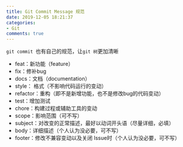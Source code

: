 ```yaml
---
title: Git Commit Message 规范
date: 2019-12-05 18:21:37
categories:
- Git
comments: true
---
```




`git commit `也有自己的规范，让`git 树`更加清晰

<!-- more -->

- feat：新功能（feature）
- fix：修补bug
- docs：文档（documentation）
- style： 格式（不影响代码运行的变动）
- refactor：重构（即不是新增功能，也不是修改bug的代码变动）
- test：增加测试
- chore：构建过程或辅助工具的变动
- scope：影响范围（可不写）
- subject：对改变的正常描述，最好以动词开头语（尽量详细，必填）
- body：详细描述（个人认为没必要，可不写）
- footer：修改不兼容变动以及关闭 Issue时（个人认为没必要，可不写）